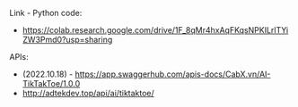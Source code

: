 
Link - Python code:
- https://colab.research.google.com/drive/1F_8qMr4hxAqFKqsNPKILrlTYiZW3Pmd0?usp=sharing 


APIs:
- (2022.10.18) - https://app.swaggerhub.com/apis-docs/CabX.vn/AI-TikTakToe/1.0.0  
- http://adtekdev.top/api/ai/tiktaktoe/ 


